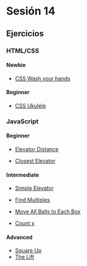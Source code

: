 # Sesión 14

## Ejercicios

### HTML/CSS

#### Newbie

- [CSS Wash your hands](../exercises/css-wash_your_hands/)

#### Beginner

- [CSS Ukulele](../exercises/css-ukulele/)

### JavaScript

#### Beginner

- [Elevator Distance](../exercises/elevator-distance/)

- [Closest Elevator](../exercises/closest-elevator/)

#### Intermediate

- [Simple Elevator](../exercises/simple-elevator/)

- [Find Multiples](../exercises/find-multiples/)

- [Move All Balls to Each Box](../exercises/move-balls-boxes/)

- [Count x](../exercises/count-x-recursion/README.md)

#### Advanced

- [Square Up](../exercises/square-up/)
- [The Lift](../exercises/the-lift/)
<!--
## Kahoot

- https://create.kahoot.it/share/kahoot-14-el-terror-de-javascript/f429c2f2-abab-4928-8373-f716b9350b31
-->